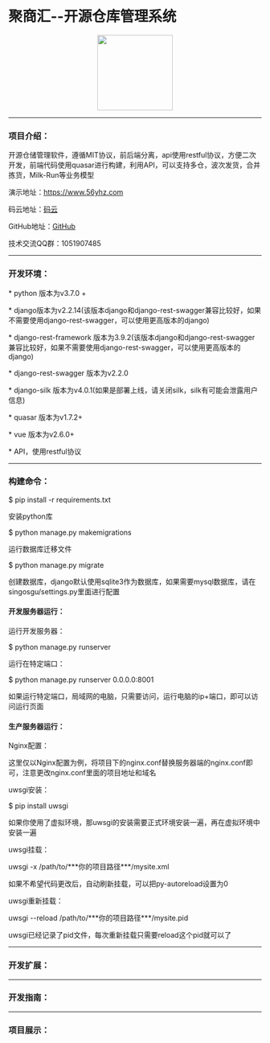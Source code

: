 # 聚商汇--开源仓库管理系统

<p><div align=center><img width="150" height="150" src="https://github.com/Singosgu/Elvis_WMS/blob/master/statics/icons/logo.png?raw=true"/></div></p>

<hr>
<p><h3>项目介绍：</h3></p>
<p>开源仓储管理软件，遵循MIT协议，前后端分离，api使用restful协议，方便二次开发，前端代码使用quasar进行构建，利用API，可以支持多仓，波次发货，合并拣货，Milk-Run等业务模型</p>
<p>演示地址：<a href="https://www.56yhz.com" target="_blank">https://www.56yhz.com</a></p>
<p>码云地址：<a href="https://gitee.com/Singosgu/Elvis_WMS" target="_blank">码云</a></p>
<p>GitHub地址：<a href="https://www.56yhz.com" target="_blank">GitHub</a></p>
<p>技术交流QQ群：<a>1051907485</a></p>
<hr>
<p><h3>开发环境：</h3></p>
<p>* python 版本为v3.7.0 +</p>
<p>* django版本为v2.2.14(该版本django和django-rest-swagger兼容比较好，如果不需要使用django-rest-swagger，可以使用更高版本的django)</p>
<p>* django-rest-framework 版本为3.9.2(该版本django和django-rest-swagger兼容比较好，如果不需要使用django-rest-swagger，可以使用更高版本的django)</p>
<p>* django-rest-swagger 版本为v2.2.0</p>
<p>* django-silk 版本为v4.0.1(如果是部署上线，请关闭silk，silk有可能会泄露用户信息)</p>
<p>* quasar 版本为v1.7.2+</p>
<p>* vue 版本为v2.6.0+</p>
<p>* API，使用restful协议</p>
<hr>
<p><h3>构建命令：</h3></p>
<p>$ pip install -r requirements.txt</p>
<p>安装python库</p>
<p>$ python manage.py makemigrations</p>
<p>运行数据库迁移文件</p>
<p>$ python manage.py migrate</p>
<p>创建数据库，django默认使用sqlite3作为数据库，如果需要mysql数据库，请在singosgu/settings.py里面进行配置</p>
<p><h4>开发服务器运行：</h4></p>
<p>运行开发服务器：</p>
<p>$ python manage.py runserver</p>
<p>运行在特定端口：</p>
<p>$ python manage.py runserver 0.0.0.0:8001</p>
<p>如果运行特定端口，局域网的电脑，只需要访问，运行电脑的ip+端口，即可以访问运行页面</p>
<p><h4>生产服务器运行：</h4></p>
<p>Nginx配置：</p>
<p>这里仅以Nginx配置为例，将项目下的nginx.conf替换服务器端的nginx.conf即可，注意更改nginx.conf里面的项目地址和域名</p>
<p>uwsgi安装：</p>
<p>$ pip install uwsgi</p>
<p>如果你使用了虚拟环境，那uwsgi的安装需要正式环境安装一遍，再在虚拟环境中安装一遍</p>
<p>uwsgi挂载：</p>
<p>uwsgi -x /path/to/***你的项目路径***/mysite.xml</p>
<p>如果不希望代码更改后，自动刷新挂载，可以把py-autoreload设置为0</p>
<p>uwsgi重新挂载：</p>
<p>uwsgi --reload /path/to/***你的项目路径***/mysite.pid</p>
<p>uwsgi已经记录了pid文件，每次重新挂载只需要reload这个pid就可以了</p>
<hr>
<p><h3>开发扩展：</h3></p>
<hr>
<p><h3>开发指南：</h3></p>
<hr>
<p><h3>项目展示：</h3></p>
